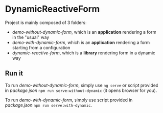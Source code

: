 # DynamicReactiveForm

Project is mainly composed of 3 folders:

- _demo-without-dynamic-form_, which is an **application** rendering a form in the "usual" way
- _demo-with-dynamic-form_, which is an **application** rendering a form starting from a configuration
- _dynamic-reactive-form_, which is a **library** rendering form in a dynamic way

## Run it

To run _demo-without-dynamic-form_, simply use `ng serve` or script provided in _package.json_ `npm run serve:without-dynamic` (it opens browser for you).

To run _demo-with-dynamic-form_, simply use script provided in _package.json_ `npm run serve:with-dynamic`.
